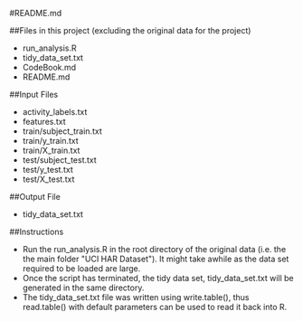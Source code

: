 #README.md

##Files in this project (excluding the original data for the project)
- run_analysis.R
- tidy_data_set.txt
- CodeBook.md
- README.md

##Input Files
- activity_labels.txt
- features.txt
- train/subject_train.txt
- train/y_train.txt
- train/X_train.txt
- test/subject_test.txt
- test/y_test.txt
- test/X_test.txt

##Output File
- tidy_data_set.txt

##Instructions
- Run the run_analysis.R in the root directory of the original data (i.e. the the main folder "UCI HAR Dataset"). It might take awhile as the data set required to be loaded are large.
- Once the script has terminated, the tidy data set, tidy_data_set.txt will be generated in the same directory.
- The tidy_data_set.txt file was written using write.table(), thus read.table() with default parameters can be used to read it back into R.
